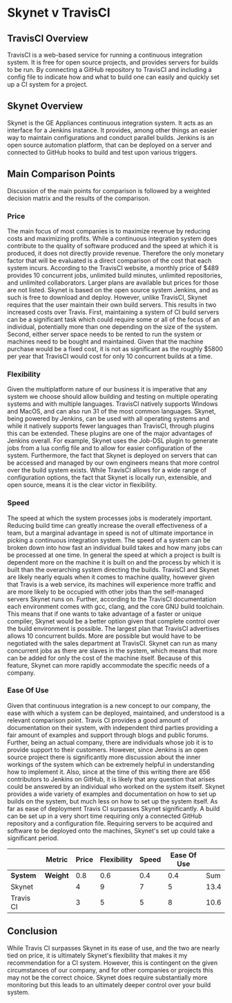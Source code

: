 # Skynet v TravisCI

## TravisCI Overview
TravisCI is a web-based service for running a continuous integration system. It is free for open source projects, and provides servers for builds to be run. By connecting a GitHub repository to TravisCI and including a config file to indicate how and what to build one can easily and quickly set up a CI system for a project.

## Skynet Overview
Skynet is the GE Appliances continuous integration system. It acts as an interface for a Jenkins instance. It provides, among other things an easier way to maintain configurations and conduct parallel builds. Jenkins is an open source automation platform, that can be deployed on a server and connected to GitHub hooks to build and test upon various triggers.

## Main Comparison Points
Discussion of the main points for comparison is followed by a weighted decision matrix and the results of the comparison.
### Price
The main focus of most companies is to maximize revenue by reducing costs and maximizing profits. While a continuous integration system does contribute to the quality of software produced and the speed at which it is produced, it does not directly provide revenue. Therefore the only monetary factor that will be evaluated is a direct comparison of the cost that each system incurs. According to the TravisCI website, a monthly price of $489 provides 10 concurrent jobs, unlimited build minutes, unlimited repositories, and unlimited collaborators. Larger plans are available but prices for those are not listed.
Skynet is based on the open source system Jenkins, and as such is free to download and deploy. However, unlike TravisCI, Skynet requires that the user maintain their own build servers. This results in two increased costs over Travis. First, maintaining a system of CI build servers can be a significant task which could require some or all of the focus of an individual, potentially more than one depending on the size of the system. Second, either server space needs to be rented to run the system or machines need to be bought and maintained. Given that the machine purchase would be a fixed cost, it is not as significant as the roughly $5800 per year that TravisCI would cost for only 10 concurrent builds at a time.

### Flexibility
Given the multiplatform nature of our business it is imperative that any system we choose should allow building and testing on multiple operating systems and with multiple languages. TravisCI natively supports Windows and MacOS, and can also run 31 of the most common languages. Skynet, being powered by Jenkins, can be used with all operating systems and while it natively supports fewer languages than TravisCI, through plugins this can be extended. These plugins are one of the major advantages of Jenkins overall. For example, Skynet uses the Job-DSL plugin to generate jobs from a lua config file and to allow for easier configuration of the system. Furthermore, the fact that Skynet is deployed on servers that can be accessed and managed by our own engineers means that more control over the build system exists. While TravisCI allows for a wide range of configuration options, the fact that Skynet is locally run, extensible, and open source, means it is the clear victor in flexibility.

### Speed
The speed at which the system processes jobs is moderately important. Reducing build time can greatly increase the overall effectiveness of a team, but a marginal advantage in speed is not of ultimate importance in picking a continuous integration system. The speed of a system can be broken down into how fast an individual build takes and how many jobs can be processed at one time. In general the speed at which a project is built is dependent more on the machine it is built on and the process by which it is built than the overarching system directing the builds. TravisCI and Skynet are likely nearly equals when it comes to machine quality, however given that Travis is a web service, its machines will experience more traffic and are more likely to be occupied with other jobs than the self-managed servers Skynet runs on. Further, according to the TravisCI documentation each environment comes with gcc, clang, and the core GNU build toolchain. This means that if one wants to take advantage of a faster or unique compiler, Skynet would be a better option given that complete control over the build environment is possible. The largest plan that TravisCI advertises allows 10 concurrent builds. More are possible but would have to be negotiated with the sales department at TravisCI. Skynet can run as many concurrent jobs as there are slaves in the system, which means that more can be added for only the cost of the machine itself. Because of this feature, Skynet can more rapidly accommodate the specific needs of a company.

### Ease Of Use
Given that continuous integration is a new concept to our company, the ease with which a system can be deployed, maintained, and understood is a relevant comparison point. Travis CI provides a good amount of documentation on their system, with independent third parties providing a fair amount of examples and support through blogs and public forums. Further, being an actual company, there are individuals whose job it is to provide support to their customers. However, since Jenkins is an open source project there is significantly more discussion about the inner workings of the system which can be extremely helpful in understanding how to implement it. Also, since at the time of this writing there are 656 contributors to Jenkins on GitHub, it is likely that any question that arises could be answered by an individual who worked on the system itself. Skynet provides a wide variety of examples and documentation on how to set up builds on the system, but much less on how to set up the system itself. As far as ease of deployment Travis CI surpasses Skynet significantly. A build can be set up in a very short time requiring only a connected GitHub repository and a configuration file. Requiring servers to be acquired and software to be deployed onto the machines, Skynet's set up could take a significant period.

|           |  Metric  | Price | Flexibility | Speed | Ease Of Use |     |
|-----------|----------|-------|-------------|-------|-------------|-----|
| **System**|**Weight**|  0.8  | 0.6         | 0.4   | 0.4         | Sum |
| Skynet    |          | 4     | 9           | 7     | 5           | 13.4|
| Travis CI |          | 3     | 5           | 5     | 8           | 10.6|

## Conclusion
While Travis CI surpasses Skynet in its ease of use, and the two are nearly tied on price, it is ultimately Skynet's flexibility that makes it my recommendation for a CI system. However, this is contingent on the given circumstances of our company, and for other companies or projects this may not be the correct choice. Skynet does require substantially more monitoring but this leads to an ultimately deeper control over your build system.
